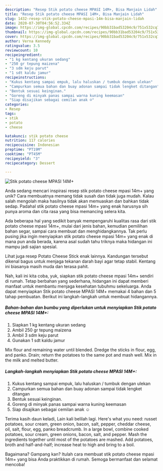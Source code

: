 ```yaml
---
description: "Resep Stik potato cheese MPASI 14M+, Bisa Manjain Lidah"
title: "Resep Stik potato cheese MPASI 14M+, Bisa Manjain Lidah"
slug: 1432-resep-stik-potato-cheese-mpasi-14m-bisa-manjain-lidah
date: 2020-07-30T04:56:52.334Z
image: https://img-global.cpcdn.com/recipes/90bb31bad53204c9/751x532cq70/stik-potato-cheese-mpasi-14m-foto-resep-utama.jpg
thumbnail: https://img-global.cpcdn.com/recipes/90bb31bad53204c9/751x532cq70/stik-potato-cheese-mpasi-14m-foto-resep-utama.jpg
cover: https://img-global.cpcdn.com/recipes/90bb31bad53204c9/751x532cq70/stik-potato-cheese-mpasi-14m-foto-resep-utama.jpg
author: Verna Kennedy
ratingvalue: 3.5
reviewcount: 10
recipeingredient:
- "1 kg kentang ukuran sedang"
- "250 gr tepung maizena"
- "3 sdm keju parut"
- "1 sdt kaldu jamur"
recipeinstructions:
- "Kukus kentang sampai empuk, lalu haluskan / tumbuk dengan ulekan"
- "Campurkan semua bahan dan buay adonan sampai tidak lengket ditangan"
- "Bentuk sesuai keinginan."
- "Goreng di minyak panas sampai warna kuning keemasan"
- "Siap disajikan sebagai cemilan anak ☺"
categories:
- Resep
tags:
- stik
- potato
- cheese

katakunci: stik potato cheese 
nutrition: 117 calories
recipecuisine: Indonesian
preptime: "PT19M"
cooktime: "PT45M"
recipeyield: "3"
recipecategory: Dessert

---
```



![Stik potato cheese MPASI 14M+](https://img-global.cpcdn.com/recipes/90bb31bad53204c9/751x532cq70/stik-potato-cheese-mpasi-14m-foto-resep-utama.jpg)

Anda sedang mencari inspirasi resep stik potato cheese mpasi 14m+ yang unik? Cara membuatnya memang tidak susah dan tidak juga mudah. Kalau salah mengolah maka hasilnya tidak akan memuaskan dan bahkan tidak sedap. Padahal stik potato cheese mpasi 14m+ yang enak harusnya sih punya aroma dan cita rasa yang bisa memancing selera kita.

Ada beberapa hal yang sedikit banyak mempengaruhi kualitas rasa dari stik potato cheese mpasi 14m+, mulai dari jenis bahan, kemudian pemilihan bahan segar, sampai cara membuat dan menghidangkannya. Tak perlu pusing jika ingin menyiapkan stik potato cheese mpasi 14m+ yang enak di mana pun anda berada, karena asal sudah tahu triknya maka hidangan ini mampu jadi sajian spesial.

Lihat juga resep Potato Cheese Stick enak lainnya. Kandungan tersebut dikenal bagus untuk menjaga tekanan darah bayi agar tetap stabil. Kentang ini biasanya masih muda dan terasa pahit.


Nah, kali ini kita coba, yuk, siapkan stik potato cheese mpasi 14m+ sendiri di rumah. Tetap berbahan yang sederhana, hidangan ini dapat memberi manfaat untuk membantu menjaga kesehatan tubuhmu sekeluarga. Anda dapat menyiapkan Stik potato cheese MPASI 14M+ memakai 4 bahan dan 5 tahap pembuatan. Berikut ini langkah-langkah untuk membuat hidangannya.

<!--inarticleads1-->

##### Bahan-bahan dan bumbu yang diperlukan untuk menyiapkan Stik potato cheese MPASI 14M+:

1. Siapkan 1 kg kentang ukuran sedang
1. Ambil 250 gr tepung maizena
1. Ambil 3 sdm keju parut
1. Gunakan 1 sdt kaldu jamur


Mix flour and remaining water until blended. Dredge the sticks in flour, egg, and panko. Drain; return the potatoes to the same pot and mash well. Mix in the milk and melted butter. 

<!--inarticleads2-->

##### Langkah-langkah menyiapkan Stik potato cheese MPASI 14M+:

1. Kukus kentang sampai empuk, lalu haluskan / tumbuk dengan ulekan
1. Campurkan semua bahan dan buay adonan sampai tidak lengket ditangan
1. Bentuk sesuai keinginan.
1. Goreng di minyak panas sampai warna kuning keemasan
1. Siap disajikan sebagai cemilan anak ☺


Terima kasih daun keladi, Lain kali belilah lagi. Here&#39;s what you need: russet potatoes, sour cream, green onion, bacon, salt, pepper, cheddar cheese, oil, salt, flour, egg, panko breadcrumb. In a large bowl, combine cooked potatoes, sour cream, green onions, bacon, salt, and pepper. Mash the ingredients together until most of the potatoes are mashed. Add potatoes, broth and half-and-half; increase heat to high and bring to a boil. 

Bagaimana? Gampang kan? Itulah cara membuat stik potato cheese mpasi 14m+ yang bisa Anda praktikkan di rumah. Semoga bermanfaat dan selamat mencoba!
